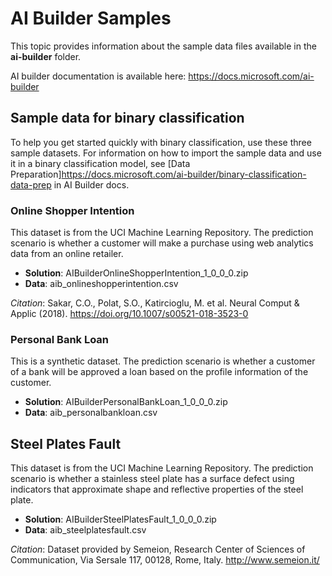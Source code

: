 # AI Builder Samples

This topic provides information about the sample data files available in the **ai-builder** folder.

AI builder documentation is available here: <https://docs.microsoft.com/ai-builder>

## Sample data for binary classification

To help you get started quickly with binary classification, use these three sample datasets. For information on how to import the sample data and use it in a binary classification model, see [Data Preparation]https://docs.microsoft.com/ai-builder/binary-classification-data-prep in AI Builder docs.

### Online Shopper Intention

This dataset is from the UCI Machine Learning Repository. The prediction scenario is whether a customer will make a purchase using web analytics data from an online retailer.
-	**Solution**: AIBuilderOnlineShopperIntention_1_0_0_0.zip
-	**Data**: aib_onlineshopperintention.csv

*Citation*: Sakar, C.O., Polat, S.O., Katircioglu, M. et al. Neural Comput & Applic (2018). <https://doi.org/10.1007/s00521-018-3523-0> 

### Personal Bank Loan

This is a synthetic dataset. The prediction scenario is whether a customer of a bank will be approved a loan based on the profile information of the customer.
-	**Solution**: AIBuilderPersonalBankLoan_1_0_0_0.zip
-	**Data**: aib_personalbankloan.csv

## Steel Plates Fault

This dataset is from the UCI Machine Learning Repository. The prediction scenario is whether a stainless steel plate has a surface defect using indicators that approximate shape and reflective properties of the steel plate.
-	**Solution**: AIBuilderSteelPlatesFault_1_0_0_0.zip
-	**Data**: aib_steelplatesfault.csv

*Citation*: Dataset provided by Semeion, Research Center of Sciences of Communication, Via Sersale 117, 00128, Rome, Italy. <http://www.semeion.it/>

